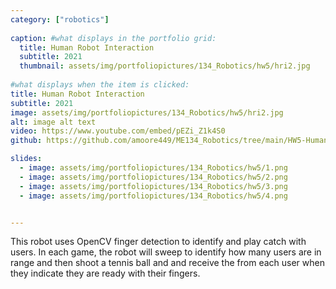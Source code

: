 ```yaml
---
category: ["robotics"]
  
caption: #what displays in the portfolio grid:
  title: Human Robot Interaction
  subtitle: 2021
  thumbnail: assets/img/portfoliopictures/134_Robotics/hw5/hri2.jpg
  
#what displays when the item is clicked:
title: Human Robot Interaction
subtitle: 2021
image: assets/img/portfoliopictures/134_Robotics/hw5/hri2.jpg
alt: image alt text
video: https://www.youtube.com/embed/pEZi_Z1k4S0
github: https://github.com/amoore449/ME134_Robotics/tree/main/HW5-HumanRobotInteraction

slides:
  - image: assets/img/portfoliopictures/134_Robotics/hw5/1.png
  - image: assets/img/portfoliopictures/134_Robotics/hw5/2.png
  - image: assets/img/portfoliopictures/134_Robotics/hw5/3.png
  - image: assets/img/portfoliopictures/134_Robotics/hw5/4.png


---
```

This robot uses OpenCV finger detection to identify and play catch with users. In each game, the robot will sweep to identify how many users are in range and then shoot a tennis ball and and receive the from each user when they indicate they are ready with their fingers.